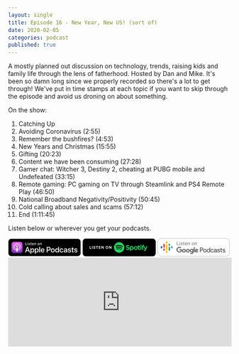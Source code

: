 ```yaml
---
layout: single
title: Episode 16 - New Year, New US! (sort of)
date: 2020-02-05
categories: podcast
published: true
---
```


A mostly planned out discussion on technology, trends, raising kids and family life through the lens of fatherhood. Hosted by Dan and Mike. It's been so damn long since we properly recorded so there's a lot to get through! We've put in time stamps at each topic if you want to skip through the episode and avoid us droning on about something.

On the show:
1. Catching Up
2. Avoiding Coronavirus (2:55)
3. Remember the bushfires? (4:53)
3. New Years and Christmas (15:55)
4. Gifting (20:23)
5. Content we have been consuming (27:28)
6. Gamer chat: Witcher 3, Destiny 2, cheating at PUBG mobile and Undefeated (33:15)
7. Remote gaming: PC gaming on TV through Steamlink and PS4 Remote Play (46:50)
8. National Broadband Negativity/Positivity (50:45)
9. Cold calling about sales and scams (57:12)
10. End (1:11:45)




Listen below or wherever you get your podcasts.

<a href="https://itunes.apple.com/au/podcast/ordinary-dads/id1455441874">
<img src="/assets/images/ApplePod.jpg"></a>

<a href="https://open.spotify.com/show/5u6qyzeOUh3gIfsuNpjJTj">
<img src="/assets/images/Spotify.png"></a>

<a href="https://www.google.com/podcasts?feed=aHR0cHM6Ly9yc3Mud2hvb3Noa2FhLmNvbS9yc3MvcG9kY2FzdC9pZC82MjMz">
<img src="/assets/images/google_podcasts164.png"></a>


<iframe width="100%" height="200" src="https://player.whooshkaa.com/player/episode/id/570391?visual=true&sharing=true" frameborder="0" style="width: 100%; height: 200px"></iframe>
